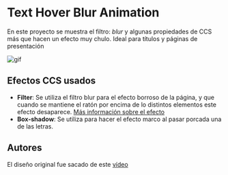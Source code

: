 # Text Hover Blur Animation

En este proyecto se muestra el filtro: *blur* y algunas propiedades de CCS más que hacen un efecto muy chulo. Ideal para títulos y páginas de presentación

![gif](./.gif/preview.gif)


## Efectos CCS usados

- **Filter**: Se utiliza el filtro blur para el efecto borroso de la página, y que cuando se mantiene el ratón por encima de lo distintos elementos este efecto desaparece. 
[Más información sobre el efecto](https://developer.mozilla.org/en-US/docs/Web/CSS/filter)
- **Box-shadow**: Se utiliza para hacer el efecto marco al pasar porcada una de las letras.



## Autores

El diseño original fue sacado de este [vídeo](https://www.youtube.com/shorts/XZDTywcptc4)

